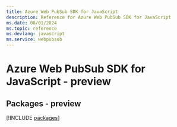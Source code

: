 ```yaml
---
title: Azure Web PubSub SDK for JavaScript
description: Reference for Azure Web PubSub SDK for JavaScript
ms.date: 08/01/2024
ms.topic: reference
ms.devlang: javascript
ms.service: webpubsub
---
```

# Azure Web PubSub SDK for JavaScript - preview
## Packages - preview
[!INCLUDE [packages](web-pubsub-index.md)]